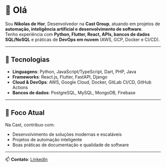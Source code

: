 # 👋 Olá

Sou **Nikolas de Hor**, Desenvolvedor na **Cast Group**, atuando em projetos de **automação, inteligência artificial e desenvolvimento de software**.  
Tenho experiência com **Python, Flutter, React, APIs, bancos de dados SQL/NoSQL** e práticas de **DevOps em nuvem** (AWS, GCP, Docker e CI/CD).  

---

## 🔧 Tecnologias
- **Linguagens**: Python, JavaScript/TypeScript, Dart, PHP, Java  
- **Frameworks**: React.js, Flutter, FastAPI, Django  
- **Cloud & DevOps**: AWS, Google Cloud, Docker, GitLab CI/CD, GitHub Actions  
- **Bancos de dados**: PostgreSQL, MySQL, MongoDB, Firebase  

---

## 📌 Foco Atual
Na Cast, contribuo com:
- Desenvolvimento de soluções modernas e escaláveis  
- Projetos de automação inteligente  
- Boas práticas de documentação e qualidade de software  

---

📫 **Contato**: [LinkedIn](https://www.linkedin.com/in/nikolasdehor/)  
